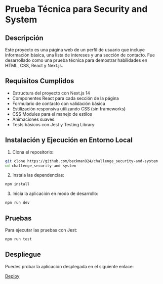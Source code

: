 # Prueba Técnica para Security and System

## Descripción

Este proyecto es una página web de un perfil de usuario que incluye información básica, una lista de intereses y una sección de contacto. Fue desarrollado como una prueba técnica para demostrar habilidades en HTML, CSS, React y Next.js.

## Requisitos Cumplidos

- Estructura del proyecto con Next.js 14
- Componentes React para cada sección de la página
- Formulario de contacto con validación básica
- Estilización responsiva utilizando CSS (sin frameworks)
- CSS Modules para el manejo de estilos
- Animaciones suaves
- Tests básicos con Jest y Testing Library

## Instalación y Ejecución en Entorno Local

1. Clona el repositorio:

```bash
git clone https://github.com/beckman924/challenge_security-and-system
cd challenge_security-and-system
```

2. Instala las dependencias:

```bash
npm install
```

3. Inicia la aplicación en modo de desarrollo:

```bash
npm run dev
```

## Pruebas

Para ejecutar las pruebas con Jest:

```bash
npm run test
```

## Despliegue

Puedes probar la aplicación desplegada en el siguiente enlace:

[Deploy](https://challenge-security-and-system.vercel.app/)
